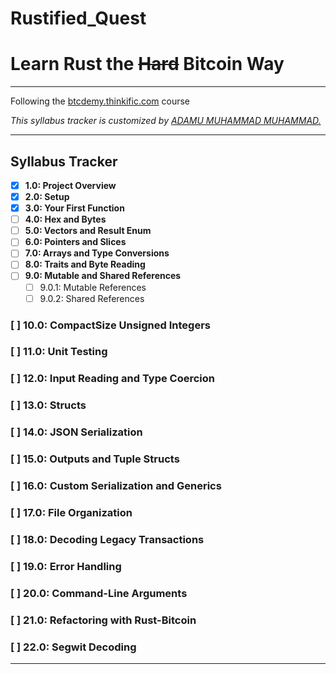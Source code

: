 # Rustified_Quest

# Learn Rust the ~~Hard~~ Bitcoin Way 

---

Following the [btcdemy.thinkific.com](http://btcdemy.thinkific.com) course   

*This syllabus tracker is customized by [ADAMU MUHAMMAD MUHAMMAD.](https://www.linkedin.com/in/adamu-muhammad-muhammad/)*  

---

## Syllabus Tracker  

- [x] **1.0: Project Overview**  
- [x] **2.0: Setup**  
- [x] **3.0: Your First Function**  
- [ ] **4.0: Hex and Bytes**  
- [ ] **5.0: Vectors and Result Enum**  
- [ ] **6.0: Pointers and Slices**  
- [ ] **7.0: Arrays and Type Conversions**  
- [ ] **8.0: Traits and Byte Reading**  
- [ ] **9.0: Mutable and Shared References**  
  - [ ] 9.0.1: Mutable References  
  - [ ] 9.0.2: Shared References  
### [ ] **10.0: CompactSize Unsigned Integers**  
### [ ] **11.0: Unit Testing**  
### [ ] **12.0: Input Reading and Type Coercion**  
### [ ] **13.0: Structs**  
### [ ] **14.0: JSON Serialization**  
### [ ] **15.0: Outputs and Tuple Structs**  
### [ ] **16.0: Custom Serialization and Generics**  
### [ ] **17.0: File Organization**  
### [ ] **18.0: Decoding Legacy Transactions**  
### [ ] **19.0: Error Handling**  
### [ ] **20.0: Command-Line Arguments**  
### [ ] **21.0: Refactoring with Rust-Bitcoin**  
### [ ] **22.0: Segwit Decoding**  

---

